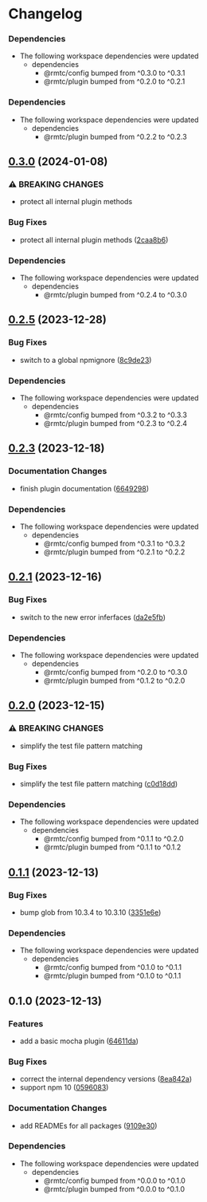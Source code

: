 # Changelog

### Dependencies

* The following workspace dependencies were updated
  * dependencies
    * @rmtc/config bumped from ^0.3.0 to ^0.3.1
    * @rmtc/plugin bumped from ^0.2.0 to ^0.2.1

### Dependencies

* The following workspace dependencies were updated
  * dependencies
    * @rmtc/plugin bumped from ^0.2.2 to ^0.2.3

## [0.3.0](https://github.com/rowanmanning/toolchain/compare/plugin-mocha-v0.2.5...plugin-mocha-v0.3.0) (2024-01-08)


### ⚠ BREAKING CHANGES

* protect all internal plugin methods

### Bug Fixes

* protect all internal plugin methods ([2caa8b6](https://github.com/rowanmanning/toolchain/commit/2caa8b6789ed519127bbf216c13e1f40ce7fc093))


### Dependencies

* The following workspace dependencies were updated
  * dependencies
    * @rmtc/plugin bumped from ^0.2.4 to ^0.3.0

## [0.2.5](https://github.com/rowanmanning/toolchain/compare/plugin-mocha-v0.2.4...plugin-mocha-v0.2.5) (2023-12-28)


### Bug Fixes

* switch to a global npmignore ([8c9de23](https://github.com/rowanmanning/toolchain/commit/8c9de2325e0783d1471cbd0f17a684d5eb301246))


### Dependencies

* The following workspace dependencies were updated
  * dependencies
    * @rmtc/config bumped from ^0.3.2 to ^0.3.3
    * @rmtc/plugin bumped from ^0.2.3 to ^0.2.4

## [0.2.3](https://github.com/rowanmanning/toolchain/compare/plugin-mocha-v0.2.2...plugin-mocha-v0.2.3) (2023-12-18)


### Documentation Changes

* finish plugin documentation ([6649298](https://github.com/rowanmanning/toolchain/commit/66492985257fa151576c904d881a3803b55aa863))


### Dependencies

* The following workspace dependencies were updated
  * dependencies
    * @rmtc/config bumped from ^0.3.1 to ^0.3.2
    * @rmtc/plugin bumped from ^0.2.1 to ^0.2.2

## [0.2.1](https://github.com/rowanmanning/toolchain/compare/plugin-mocha-v0.2.0...plugin-mocha-v0.2.1) (2023-12-16)


### Bug Fixes

* switch to the new error inferfaces ([da2e5fb](https://github.com/rowanmanning/toolchain/commit/da2e5fb17ba0b45d990d6eecbc2e63540aa2aa20))


### Dependencies

* The following workspace dependencies were updated
  * dependencies
    * @rmtc/config bumped from ^0.2.0 to ^0.3.0
    * @rmtc/plugin bumped from ^0.1.2 to ^0.2.0

## [0.2.0](https://github.com/rowanmanning/toolchain/compare/plugin-mocha-v0.1.1...plugin-mocha-v0.2.0) (2023-12-15)


### ⚠ BREAKING CHANGES

* simplify the test file pattern matching

### Bug Fixes

* simplify the test file pattern matching ([c0d18dd](https://github.com/rowanmanning/toolchain/commit/c0d18dd0bfab106ecd6d151d8d55709acea36bcd))


### Dependencies

* The following workspace dependencies were updated
  * dependencies
    * @rmtc/config bumped from ^0.1.1 to ^0.2.0
    * @rmtc/plugin bumped from ^0.1.1 to ^0.1.2

## [0.1.1](https://github.com/rowanmanning/toolchain/compare/plugin-mocha-v0.1.0...plugin-mocha-v0.1.1) (2023-12-13)


### Bug Fixes

* bump glob from 10.3.4 to 10.3.10 ([3351e6e](https://github.com/rowanmanning/toolchain/commit/3351e6e86e9e63fd294951bef90de6df6157414b))


### Dependencies

* The following workspace dependencies were updated
  * dependencies
    * @rmtc/config bumped from ^0.1.0 to ^0.1.1
    * @rmtc/plugin bumped from ^0.1.0 to ^0.1.1

## 0.1.0 (2023-12-13)


### Features

* add a basic mocha plugin ([64611da](https://github.com/rowanmanning/toolchain/commit/64611da7a75368a53ad73b38806409760304b0ac))


### Bug Fixes

* correct the internal dependency versions ([8ea842a](https://github.com/rowanmanning/toolchain/commit/8ea842a9ecb6bce2a075896b316c1108149b8f28))
* support npm 10 ([0596083](https://github.com/rowanmanning/toolchain/commit/05960837bbf1637f258a4080971b3f36364dc2cd))


### Documentation Changes

* add READMEs for all packages ([9109e30](https://github.com/rowanmanning/toolchain/commit/9109e304fb3b2d1a810e1fc948fef2b325be1099))


### Dependencies

* The following workspace dependencies were updated
  * dependencies
    * @rmtc/config bumped from ^0.0.0 to ^0.1.0
    * @rmtc/plugin bumped from ^0.0.0 to ^0.1.0

